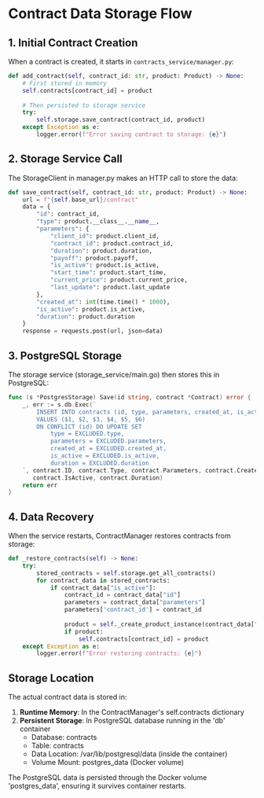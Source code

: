 # Contract Data Storage Flow

## 1. Initial Contract Creation
When a contract is created, it starts in `contracts_service/manager.py`:

```python
def add_contract(self, contract_id: str, product: Product) -> None:
    # First stored in memory
    self.contracts[contract_id] = product
    
    # Then persisted to storage service
    try:
        self.storage.save_contract(contract_id, product)
    except Exception as e:
        logger.error(f"Error saving contract to storage: {e}")
```

## 2. Storage Service Call
The StorageClient in manager.py makes an HTTP call to store the data:

```python
def save_contract(self, contract_id: str, product: Product) -> None:
    url = f"{self.base_url}/contract"
    data = {
        "id": contract_id,
        "type": product.__class__.__name__,
        "parameters": {
            "client_id": product.client_id,
            "contract_id": product.contract_id,
            "duration": product.duration,
            "payoff": product.payoff,
            "is_active": product.is_active,
            "start_time": product.start_time,
            "current_price": product.current_price,
            "last_update": product.last_update
        },
        "created_at": int(time.time() * 1000),
        "is_active": product.is_active,
        "duration": product.duration
    }
    response = requests.post(url, json=data)
```

## 3. PostgreSQL Storage
The storage service (storage_service/main.go) then stores this in PostgreSQL:

```go
func (s *PostgresStorage) Save(id string, contract *Contract) error {
    _, err := s.db.Exec(`
        INSERT INTO contracts (id, type, parameters, created_at, is_active, duration)
        VALUES ($1, $2, $3, $4, $5, $6)
        ON CONFLICT (id) DO UPDATE SET
            type = EXCLUDED.type,
            parameters = EXCLUDED.parameters,
            created_at = EXCLUDED.created_at,
            is_active = EXCLUDED.is_active,
            duration = EXCLUDED.duration
    `, contract.ID, contract.Type, contract.Parameters, contract.CreatedAt, 
       contract.IsActive, contract.Duration)
    return err
}
```

## 4. Data Recovery
When the service restarts, ContractManager restores contracts from storage:

```python
def _restore_contracts(self) -> None:
    try:
        stored_contracts = self.storage.get_all_contracts()
        for contract_data in stored_contracts:
            if contract_data["is_active"]:
                contract_id = contract_data["id"]
                parameters = contract_data["parameters"]
                parameters['contract_id'] = contract_id
                
                product = self._create_product_instance(contract_data["type"], parameters)
                if product:
                    self.contracts[contract_id] = product
    except Exception as e:
        logger.error(f"Error restoring contracts: {e}")
```

## Storage Location
The actual contract data is stored in:

1. **Runtime Memory**: In the ContractManager's self.contracts dictionary
2. **Persistent Storage**: In PostgreSQL database running in the 'db' container
   - Database: contracts
   - Table: contracts
   - Data Location: /var/lib/postgresql/data (inside the container)
   - Volume Mount: postgres_data (Docker volume)

The PostgreSQL data is persisted through the Docker volume 'postgres_data', ensuring it survives container restarts.
